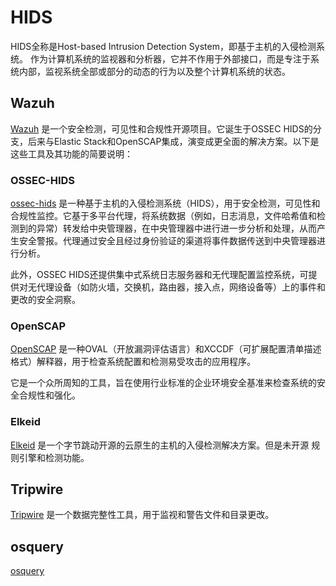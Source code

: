 # HIDS

HIDS全称是Host-based Intrusion Detection System，即基于主机的入侵检测系统。
作为计算机系统的监视器和分析器，它并不作用于外部接口，而是专注于系统内部，监视系统全部或部分的动态的行为以及整个计算机系统的状态。

## Wazuh

[Wazuh](https://github.com/wazuh/wazuh) 是一个安全检测，可见性和合规性开源项目。它诞生于OSSEC HIDS的分支，后来与Elastic Stack和OpenSCAP集成，演变成更全面的解决方案。以下是这些工具及其功能的简要说明：

### OSSEC-HIDS

[ossec-hids](https://github.com/ossec/ossec-hids) 是一种基于主机的入侵检测系统（HIDS），用于安全检测，可见性和合规性监控。它基于多平台代理，将系统数据（例如，日志消息，文件哈希值和检测到的异常）转发给中央管理器，在中央管理器中进行进一步分析和处理，从而产生安全警报。代理通过安全且经过身份验证的渠道将事件数据传送到中央管理器进行分析。

此外，OSSEC HIDS还提供集中式系统日志服务器和无代理配置监控系统，可提供对无代理设备（如防火墙，交换机，路由器，接入点，网络设备等）上的事件和更改的安全洞察。

### OpenSCAP

[OpenSCAP](https://github.com/OpenSCAP/openscap) 是一种OVAL（开放漏洞评估语言）和XCCDF（可扩展配置清单描述格式）解释器，用于检查系统配置和检测易受攻击的应用程序。

它是一个众所周知的工具，旨在使用行业标准的企业环境安全基准来检查系统的安全合规性和强化。

### Elkeid

[Elkeid](https://github.com/bytedance/Elkeid) 是一个字节跳动开源的云原生的主机的入侵检测解决方案。但是未开源 规则引擎和检测功能。

## Tripwire

[Tripwire](https://github.com/Tripwire/tripwire-open-source) 是一个数据完整性工具，用于监视和警告文件和目录更改。

## osquery

[osquery](https://github.com/osquery/osquery)